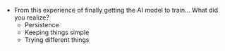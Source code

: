 * From this experience of finally getting the AI model to train... What did you realize?
  * Persistence
  * Keeping things simple
  * Trying different things
